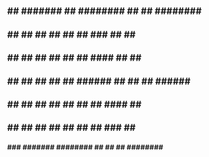 ##      ##  #######  ##       ######## ##    ## ######## ######## 
##  ##  ## ##     ## ##       ##       ###   ## ##          ##    
##  ##  ## ##     ## ##       ##       ####  ## ##          ##    
##  ##  ## ##     ## ##       ######   ## ## ## ######      ##    
##  ##  ## ##     ## ##       ##       ##  #### ##          ##    
##  ##  ## ##     ## ##       ##       ##   ### ##          ##    
 ###  ###   #######  ######## ##       ##    ## ########    ##    
